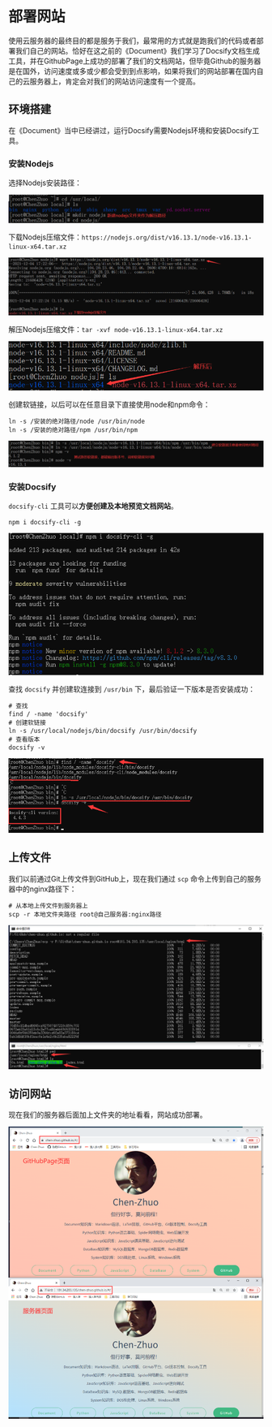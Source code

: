 # 部署网站

使用云服务器的最终目的都是服务于我们，最常用的方式就是跑我们的代码或者部署我们自己的网站。恰好在这之前的《Document》我们学习了Docsify文档生成工具，并在GithubPage上成功的部署了我们的文档网站，但毕竟Github的服务器是在国外，访问速度或多或少都会受到到点影响，如果将我们的网站部署在国内自己的云服务器上，肯定会对我们的网站访问速度有一个提高。

## 环境搭建

在《Document》当中已经讲过，运行Docsify需要Nodejs环境和安装Docsify工具。

### 安装Nodejs

选择Nodejs安装路径：

![QQ截图20211204172647](Image/QQ截图20211204172647.png)

下载Nodejs压缩文件：`https://nodejs.org/dist/v16.13.1/node-v16.13.1-linux-x64.tar.xz`

![QQ截图20211204172855](Image/QQ截图20211204172855.png)

解压Nodejs压缩文件：`tar -xvf node-v16.13.1-linux-x64.tar.xz`

![QQ截图20211204173242](Image/QQ截图20211204173242.png)

创建软链接，以后可以在任意目录下直接使用node和npm命令：

```
ln -s /安装的绝对路径/node /usr/bin/node
ln -s /安装的绝对路径/npm /usr/bin/npm
```

![QQ截图20211204174844](Image/QQ截图20211204174844.png)

### 安装Docsify

`docsify-cli` 工具可以**方便创建及本地预览文档网站**。

```
npm i docsify-cli -g
```

![QQ截图20220109012937](Image/QQ截图20220109012937.png)

查找 `docsify` 并创建软连接到 `/usr/bin` 下，最后验证一下版本是否安装成功：

``` 
# 查找
find / -name 'docsify'
# 创建软链接
ln -s /usr/local/nodejs/bin/docsify /usr/bin/docsify
# 查看版本
docsify -v
```

![QQ截图20220109020549](Image/QQ截图20220109020549.png)

## 上传文件

我们以前通过Git上传文件到GitHub上，现在我们通过 `scp` 命令上传到自己的服务器中的nginx路径下：

```
# 从本地上传文件到服务器上
scp -r 本地文件夹路径 root@自己服务器:nginx路径
```

![QQ截图20220109023407](Image/QQ截图20220109023407.png)

## 访问网站

现在我们的服务器后面加上文件夹的地址看看，网站成功部署。

![QQ截图20220109024345](Image/QQ截图20220109024345.png)


